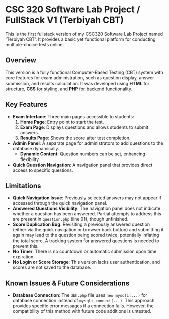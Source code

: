 # CSC 320 Software Lab Project / FullStack V1 (Terbiyah CBT)

This is the first fullstack version of my CSC320 Software Lab Project named 'Terbiyah CBT'. It provides a basic yet functional platform for conducting multiple-choice tests online.

## Overview

This version is a fully functional Computer-Based Testing (CBT) system with core features for exam administration, such as question display, answer submission, and results calculation. It was developed using **HTML** for structure, **CSS** for styling, and **PHP** for backend functionality.

## Key Features

- **Exam Interface**: Three main pages accessible to students:
  1. **Home Page**: Entry point to start the test.
  2. **Exam Page**: Displays questions and allows students to submit answers.
  3. **Results Page**: Shows the score after test completion.
- **Admin Panel**: A separate page for administrators to add questions to the database dynamically.
  - **Dynamic Content**: Question numbers can be set, enhancing flexibility.
- **Quick Question Navigation**: A navigation panel that provides direct access to specific questions.

## Limitations

- **Quick Navigation Issue**: Previously selected answers may not appear if accessed through the quick navigation panel.
- **Answered Questions Visibility**: The navigation panel does not indicate whether a question has been answered. Partial attempts to address this are present in `question.php` (line 91), though unfinished.
- **Score Duplication Bug**: Revisiting a previously answered question (either via the quick navigation or browser back button) and submitting it again may lead to the question being scored twice, potentially inflating the total score. A tracking system for answered questions is needed to prevent this.
- **No Timer**: There is no countdown or automatic submission upon time expiration.
- **No Login or Score Storage**: This version lacks user authentication, and scores are not saved to the database.

## Known Issues & Future Considerations

- **Database Connection**: The `dbh.php` file uses `new mysqli(...)` for database connection instead of `mysqli_connect(...)`. This approach provides specific error messages if a connection fails. However, the compatibility of this method with future code additions is untested.
